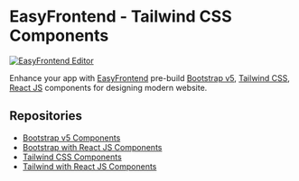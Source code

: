 # EasyFrontend - Tailwind CSS Components


[![EasyFrontend Editor](https://assets.easyfrontend.com/tailwind/images/banner/easyfrontend_at5.png)](http://easyfrontend.com/builder)


Enhance your app with [EasyFrontend](https://easyfrontend.com) pre-build [Bootstrap v5](https://easyfrontend.com/bootstrap), [Tailwind CSS](https://easyfrontend.com/tailwind), [React JS](https://easyfrontend.com/react-js)
components for designing modern website.

## Repositories

- [Bootstrap v5 Components](https://github.com/EasyFrontend-com/html-bootstrap-components)
- [Bootstrap with React JS Components](https://github.com/EasyFrontend-com/react-bootstrap-components)
- [Tailwind CSS Components](https://github.com/EasyFrontend-com/html-tailwindcss-components)
- [Tailwind with React JS Components](https://github.com/EasyFrontend-com/react-tailwindcss-components)

